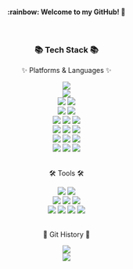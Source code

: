 <div align="center">
<h4>:rainbow: Welcome to my GitHub! 👋</h4>
<br>
</div>

<div align=center>
	<h3>📚 Tech Stack 📚</h3>
	<p>✨ Platforms & Languages ✨</p>
</div>
<div align="center">
	<img src="https://img.shields.io/badge/Java-007396?style=flat&logo=Conda-Forge&logoColor=white" />
	<br>
	<img src="https://img.shields.io/badge/MySQL-4479A1?style=flat&logo=MySQL&logoColor=white" />
	<br>
	<img src="https://img.shields.io/badge/Linux-FCC624?style=flat&logo=Linux&logoColor=white" />
	<img src="https://img.shields.io/badge/Ubuntu-E95420?style=flat&logo=ubuntu&logoColor=white" />
	<br>
  <img src="https://img.shields.io/badge/Docker-2496ED?style=flat&logo=docker&logoColor=white" />
  <img src="https://img.shields.io/badge/Docker Compose-4285F4?style=flat&logo=&logoColor=white" />
	<br>
  <img src="https://img.shields.io/badge/JPA-DD282E?style=flat&logo=&logoColor=white" />
  <img src="https://img.shields.io/badge/QueryDSL-39729E?style=flat&logo=&logoColor=white" />
	<img src="https://img.shields.io/badge/Hibernate-59666C?style=flat&logo=hibernate&logoColor=white" />
  <br>
	<img src="https://img.shields.io/badge/Spring-6DB33F?style=flat&logo=Spring&logoColor=white" />
  <img src="https://img.shields.io/badge/Spring Boot-6DB33F?style=flat&logo=Spring Boot&logoColor=white" />
  <img src="https://img.shields.io/badge/Spring Security-6DB33F?style=flat&logo=Spring Security&logoColor=white" />
  
  <br>
  <img src="https://img.shields.io/badge/AWS Secrets Manager-DD344C?style=flat&logo=awssecretsmanager&logoColor=white" />
  <img src="https://img.shields.io/badge/Amazon S3-569A31?style=flat&logo=amazons3&logoColor=white" />
  <img src="https://img.shields.io/badge/Amazon RDS-527FFF1?style=flat&logo=amazonrds&logoColor=white" />
  <br>
  <img src="https://img.shields.io/badge/Amazon Route 53-8C4FFF?style=flat&logo=amazonroute53&logoColor=white" />
  <img src="https://img.shields.io/badge/Amazon CloudWatch-FF4F8B?style=flat&logo=amazoncloudwatch&logoColor=white" />
  <img src="https://img.shields.io/badge/Amazon EC2-FF9900?style=flat&logo=amazonec2&logoColor=white" />
</div>
<br>
<div align=center>
	<p>🛠 Tools 🛠</p>
</div>
<div align=center>
	<img src="https://img.shields.io/badge/IntelliJ%20IDE-000000?style=flat&logo=IntelliJ IDEA&logoColor=white" />
	<img src="https://img.shields.io/badge/Visual%20Studio%20Code-007ACC?style=flat&logo=VisualStudioCode&logoColor=white" />
	<br>
	<img src="https://img.shields.io/badge/Git-F05032?style=flat&logo=Git&logoColor=white" />
	<img src="https://img.shields.io/badge/GitHub-181717?style=flat&logo=GitHub&logoColor=white" />
  <img src="https://img.shields.io/badge/GitHub Actions-2088FF?style=flat&logo=githubactions&logoColor=white" />
  <br>
  <img src="https://img.shields.io/badge/discord-5865F2?style=flat&logo=discord&logoColor=white" />
  <img src="https://img.shields.io/badge/Slack-4A154B?style=flat&logo=Slack&logoColor=white" />
  <img src="https://img.shields.io/badge/Jira-0052CC?style=flat&logo=Jira&logoColor=white" />  
  <img src="https://img.shields.io/badge/notion-000000?style=flat&logo=notion&logoColor=white" />  
</div>
<br>
<div align=center>
	<p>🌱 Git History 🌱</p>
</div>
<div align=center>
<img src="https://github-readme-stats.vercel.app/api/top-langs/?username=EUNCHAEv1006&layout=compact">
<br>
<img src="https://github-readme-stats.vercel.app/api?username=EUNCHAEv1006&show_icons=true">
</div>

